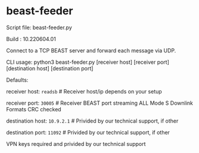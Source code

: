 # beast-feeder

Script file: beast-feeder.py

Build      : 10.220604.01

Connect to a TCP BEAST server and forward each message via UDP.

CLI usage: python3 beast-feeder.py [receiver host] [receiver port] [destination host] [destination port]

Defaults:
  
receiver host: `readsb` # Receiver host/ip depends on your setup

receiver port: `30005` # Receiver BEAST port streaming ALL Mode S Downlink Formats CRC checked

destination host: `10.9.2.1` # Privided by our technical support, if other

destination port: `11092` # Privided by our technical support, if other

VPN keys required and privided by our technical support
